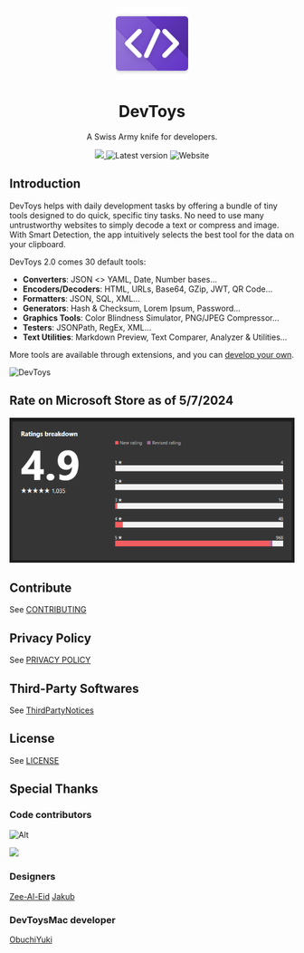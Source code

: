 <p align="center">
  <img width="128" align="center" src="/assets/logo/Windows-Linux/Stable/Icon-Windows-Linux.png">
</p>
<h1 align="center">
  DevToys
</h1>
<p align="center">
  A Swiss Army knife for developers.
</p>
<p align="center">
  <a title="Crowdin" target="_blank" href="https://crowdin.com/project/devtoys">
    <img src="https://badges.crowdin.net/devtoys/localized.svg">
  </a>
  <a style="text-decoration:none" href="https://github.com/DevToys-app/DevToys/releases" target="_blank">
    <img src="https://img.shields.io/github/release/DevToys-app/DevToys.svg?label=Latest%20version" alt="Latest version" />
  </a>
  <a style="text-decoration:none" href="https://devtoys.app" target="_blank">
    <img src="https://img.shields.io/badge/Website-devtoys.app-blue" alt="Website" />
  </a>
</p>

## Introduction

DevToys helps with daily development tasks by offering a bundle of tiny tools designed to do quick, specific tiny tasks. No need to use many untrustworthy websites to simply decode a text or compress and image. With Smart Detection, the app intuitively selects the best tool for the data on your clipboard.

DevToys 2.0 comes 30 default tools:
- **Converters**: JSON <> YAML, Date, Number bases...
- **Encoders/Decoders**: HTML, URLs, Base64, GZip, JWT, QR Code...
- **Formatters**: JSON, SQL, XML...
- **Generators**: Hash & Checksum, Lorem Ipsum, Password...
- **Graphics Tools**: Color Blindness Simulator, PNG/JPEG Compressor...
- **Testers**: JSONPath, RegEx, XML...
- **Text Utilities**: Markdown Preview, Text Comparer, Analyzer & Utilities...

More tools are available through extensions, and you can [develop your own](http://devtoys.app/doc).

![DevToys](/assets/hero-screenshot.png)

## Rate on Microsoft Store as of 5/7/2024

![Microsoft Store rate](/assets/ms-store-rate.png)

## Contribute

See [CONTRIBUTING](CONTRIBUTING.md)

## Privacy Policy

See [PRIVACY POLICY](PRIVACY-POLICY.md)

## Third-Party Softwares

See [ThirdPartyNotices](THIRD-PARTY-NOTICES.md)

## License

See [LICENSE](LICENSE.md)

## Special Thanks

### Code contributors

![Alt](https://repobeats.axiom.co/api/embed/324efe7f02eac0ea57d264c986651a346e86caf9.svg "Repobeats analytics image")

<a href="https://github.com/DevToys-app/DevToys/graphs/contributors">
  <img src="https://contrib.rocks/image?repo=DevToys-app/DevToys" />
</a>

### Designers

[Zee-Al-Eid](https://twitter.com/zeealeid)
[Jakub](https://github.com/AlurDesign)

### DevToysMac developer

[ObuchiYuki](https://twitter.com/obuchi_yuki)